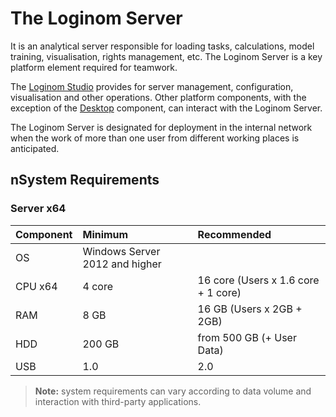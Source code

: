 # The Loginom Server

It is an analytical server responsible for loading tasks, calculations, model training, visualisation, rights management, etc. The Loginom Server is a key platform element required for teamwork.

The [Loginom Studio](../studio/README.md) provides for server management, configuration, visualisation and other operations. Other platform components, with the exception of the [Desktop](../desktop/README.md) component, can interact with the Loginom Server.

The Loginom Server is designated for deployment in the internal network when the work of more than one user from different working places is anticipated.

## nSystem Requirements

### Server x64

| Component | Minimum | Recommended |
|:--------- |:-------------|:------------- |
| OS | Windows Server 2012 and higher | |
| CPU x64 | 4 core | 16 core (Users x 1.6 core + 1 core) |
| RAM | 8 GB | 16 GB (Users x 2GB + 2GB) |
| HDD | 200 GB | from 500 GB (+ User Data) |
| USB | 1.0 | 2.0 |

> **Note:** system requirements can vary according to data volume and interaction with third-party applications.
